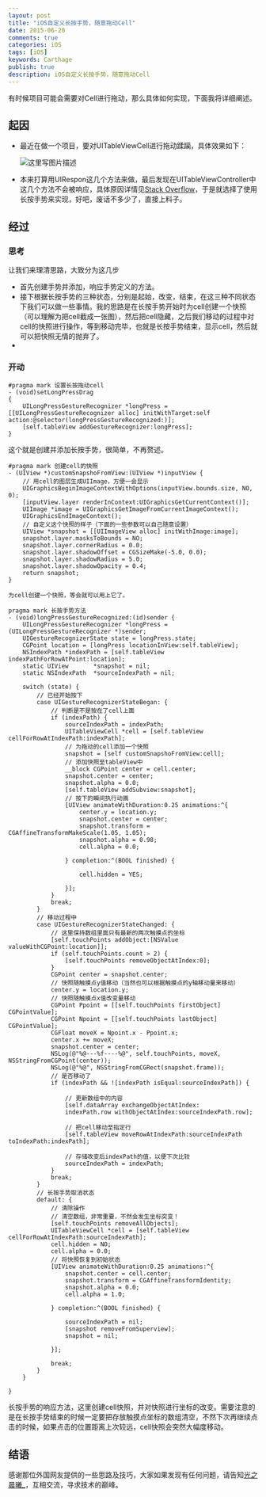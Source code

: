 ```yaml
---
layout: post
title: "iOS自定义长按手势，随意拖动Cell"
date: 2015-06-20
comments: true
categories: iOS
tags: [iOS]
keywords: Carthage
publish: true
description: iOS自定义长按手势，随意拖动Cell
---
```


有时候项目可能会需要对Cell进行拖动，那么具体如何实现，下面我将详细阐述。
<!-- more -->

## 起因

* 最近在做一个项目，要对UITableViewCell进行拖动蹂躏，具体效果如下：

    ![这里写图片描述](http://img.blog.csdn.net/20150429173037927)
	
* 本来打算用UIRespon这几个方法来做，最后发现在UITableViewController中这几个方法不会被响应，具体原因详情见[Stack Overflow](http://stackoverflow.com/questions/8785184/touchesbegan-method-not-called-in-uitableviewcontroller-class-in-iphone)，于是就选择了使用长按手势来实现，好吧，废话不多少了，直接上料子。

## 经过
### 思考

让我们来理清思路，大致分为这几步
	
* 首先创建手势并添加，响应手势定义的方法。
* 接下根据长按手势的三种状态，分别是起始，改变，结束，在这三种不同状态下我们可以做一些事情。我的思路是在长按手势开始时为cell创建一个快照（可以理解为把cell截成一张图），然后把cell隐藏，之后我们移动的过程中对cell的快照进行操作，等到移动完毕，也就是长按手势结束，显示cell，然后就可以把快照无情的抛弃了。
* 
### 开动

```
#pragma mark 设置长按拖动cell
- (void)setLongPressDrag
{
    UILongPressGestureRecognizer *longPress = [[UILongPressGestureRecognizer alloc] initWithTarget:self action:@selector(longPressGestureRecognized:)];
    [self.tableView addGestureRecognizer:longPress];
}
```
这个就是创建并添加长按手势，很简单，不再赘述。
	
```
#pragma mark 创建cell的快照
- (UIView *)customSnapshoFromView:(UIView *)inputView {
    // 用cell的图层生成UIImage，方便一会显示
    UIGraphicsBeginImageContextWithOptions(inputView.bounds.size, NO, 0);
    [inputView.layer renderInContext:UIGraphicsGetCurrentContext()];
    UIImage *image = UIGraphicsGetImageFromCurrentImageContext();
    UIGraphicsEndImageContext();
    // 自定义这个快照的样子（下面的一些参数可以自己随意设置）
    UIView *snapshot = [[UIImageView alloc] initWithImage:image];
    snapshot.layer.masksToBounds = NO;
    snapshot.layer.cornerRadius = 0.0;
    snapshot.layer.shadowOffset = CGSizeMake(-5.0, 0.0);
    snapshot.layer.shadowRadius = 5.0;
    snapshot.layer.shadowOpacity = 0.4;
    return snapshot;
}

为cell创建一个快照，等会就可以用上它了。

pragma mark 长按手势方法
- (void)longPressGestureRecognized:(id)sender {
    UILongPressGestureRecognizer *longPress = (UILongPressGestureRecognizer *)sender;
    UIGestureRecognizerState state = longPress.state;
    CGPoint location = [longPress locationInView:self.tableView];
    NSIndexPath *indexPath = [self.tableView indexPathForRowAtPoint:location];
    static UIView       *snapshot = nil;
    static NSIndexPath  *sourceIndexPath = nil;

    switch (state) {
        // 已经开始按下
        case UIGestureRecognizerStateBegan: {
            // 判断是不是按在了cell上面
            if (indexPath) {
                sourceIndexPath = indexPath;
                UITableViewCell *cell = [self.tableView cellForRowAtIndexPath:indexPath];
                // 为拖动的cell添加一个快照
                snapshot = [self customSnapshoFromView:cell];
                // 添加快照至tableView中
                __block CGPoint center = cell.center;
                snapshot.center = center;
                snapshot.alpha = 0.0;
                [self.tableView addSubview:snapshot];
                // 按下的瞬间执行动画
                [UIView animateWithDuration:0.25 animations:^{
                    center.y = location.y;
                    snapshot.center = center;
                    snapshot.transform = CGAffineTransformMakeScale(1.05, 1.05);
                    snapshot.alpha = 0.98;
                    cell.alpha = 0.0;
                    
                } completion:^(BOOL finished) {
                    
                    cell.hidden = YES;
                    
                }];
            }
            break;
        }
        // 移动过程中
        case UIGestureRecognizerStateChanged: {
            // 这里保持数组里面只有最新的两次触摸点的坐标
            [self.touchPoints addObject:[NSValue valueWithCGPoint:location]];
            if (self.touchPoints.count > 2) {
                [self.touchPoints removeObjectAtIndex:0];
            }
            CGPoint center = snapshot.center;
            // 快照随触摸点y值移动（当然也可以根据触摸点的y轴移动量来移动）
            center.y = location.y;
            // 快照随触摸点x值改变量移动
            CGPoint Ppoint = [[self.touchPoints firstObject] CGPointValue];
            CGPoint Npoint = [[self.touchPoints lastObject] CGPointValue];
            CGFloat moveX = Npoint.x - Ppoint.x;
            center.x += moveX;
            snapshot.center = center;
            NSLog(@"%@---%f----%@", self.touchPoints, moveX, NSStringFromCGPoint(center));
            NSLog(@"%@", NSStringFromCGRect(snapshot.frame));
            // 是否移动了
            if (indexPath && ![indexPath isEqual:sourceIndexPath]) {
                
                // 更新数组中的内容
	            [self.dataArray exchangeObjectAtIndex:
	            indexPath.row withObjectAtIndex:sourceIndexPath.row];
                
                // 把cell移动至指定行
                [self.tableView moveRowAtIndexPath:sourceIndexPath toIndexPath:indexPath];
                
                // 存储改变后indexPath的值，以便下次比较
                sourceIndexPath = indexPath;
            }
            break;
        }
        // 长按手势取消状态
        default: {
            // 清除操作
            // 清空数组，非常重要，不然会发生坐标突变！
            [self.touchPoints removeAllObjects];
            UITableViewCell *cell = [self.tableView cellForRowAtIndexPath:sourceIndexPath];
            cell.hidden = NO;
            cell.alpha = 0.0;
            // 将快照恢复到初始状态
            [UIView animateWithDuration:0.25 animations:^{
                snapshot.center = cell.center;
                snapshot.transform = CGAffineTransformIdentity;
                snapshot.alpha = 0.0;
                cell.alpha = 1.0;
                
            } completion:^(BOOL finished) {
                
                sourceIndexPath = nil;
                [snapshot removeFromSuperview];
                snapshot = nil;
                
            }];
            
            break;
        }
    }
    
}

```
长按手势的响应方法，这里创建cell快照，并对快照进行坐标的改变。需要注意的是在长按手势结束的时候一定要把存放触摸点坐标的数组清空，不然下次再继续点击的时候，如果点击的位置距离上次较远，cell快照会突然大幅度移动。
## 结语
感谢那位外国网友提供的一些思路及技巧，大家如果发现有任何问题，请告知[光之晨曦_](http://weibo.com/p/1005052211006995/home?from=page_100505&mod=TAB#place)，互相交流，寻求技术的巅峰。


